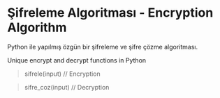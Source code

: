 # Şifreleme Algoritması - Encryption Algorithm
 Python ile yapılmış özgün bir şifreleme ve şifre çözme algoritması.
 
 Unique encrypt and decrypt functions in Python
 >sifrele(input)       // Encryption
 
 >sifre_coz(input)    // Decryption
 

